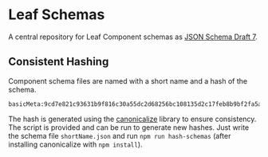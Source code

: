 # Leaf Schemas

A central repository for Leaf Component schemas as [JSON Schema Draft 7](https://json-schema.org/draft-07/).

## Consistent Hashing

Component schema files are named with a short name and a hash of the schema.

``` text
basicMeta:9cd7e821c93631b9f816c30a55dc2d68256bc108135d2c17feb8b9bf2fa5ade4.json
```

The hash is generated using the [canonicalize](https://www.npmjs.com/package/canonicalize) library to ensure consistency. The script is provided and can be run to generate new hashes. Just write the schema file `shortName.json` and run `npm run hash-schemas` (after installing canonicalize with `npm install`).
